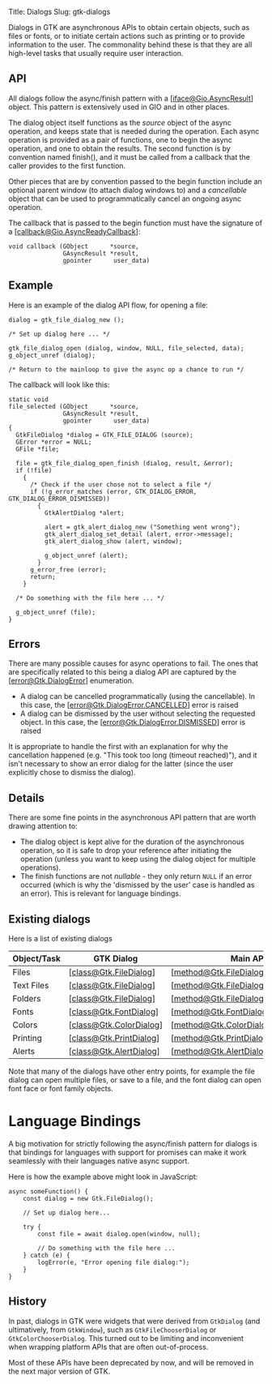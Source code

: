 Title: Dialogs
Slug: gtk-dialogs

Dialogs in GTK are asynchronous APIs to obtain certain objects, such
as files or fonts, or to initiate certain actions such as printing
or to provide information to the user. The commonality behind these
is that they are all high-level tasks that usually require user
interaction.

## API

All dialogs follow the async/finish pattern with a [iface@Gio.AsyncResult]
object. This pattern is extensively used in GIO and in other places.

The dialog object itself functions as the _source_ object of the async operation,
and keeps state that is needed during the operation. Each async operation is
provided as a pair of functions, one to begin the async operation, and one to
obtain the results. The second function is by convention named finish(), and it
must be called from a callback that the caller provides to the first function.

Other pieces that are by convention passed to the begin function include
an optional parent window (to attach dialog windows to) and a _cancellable_
object that can be used to programmatically cancel an ongoing async operation.

The callback that is passed to the begin function must have the signature
of a [callback@Gio.AsyncReadyCallback]:

    void callback (GObject      *source,
                   GAsyncResult *result,
                   gpointer      user_data)

## Example

Here is an example of the dialog API flow, for opening a file:

```
dialog = gtk_file_dialog_new ();

/* Set up dialog here ... */

gtk_file_dialog_open (dialog, window, NULL, file_selected, data);
g_object_unref (dialog);

/* Return to the mainloop to give the async op a chance to run */
```

The callback will look like this:

```
static void
file_selected (GObject      *source,
               GAsyncResult *result,
               gpointer      user_data)
{
  GtkFileDialog *dialog = GTK_FILE_DIALOG (source);
  GError *error = NULL;
  GFile *file;

  file = gtk_file_dialog_open_finish (dialog, result, &error);
  if (!file)
    {
      /* Check if the user chose not to select a file */
      if (!g_error_matches (error, GTK_DIALOG_ERROR, GTK_DIALOG_ERROR_DISMISSED))
        {
          GtkAlertDialog *alert;

          alert = gtk_alert_dialog_new ("Something went wrong");
          gtk_alert_dialog_set_detail (alert, error->message);
          gtk_alert_dialog_show (alert, window);

          g_object_unref (alert);
        }
      g_error_free (error);
      return;
    }

  /* Do something with the file here ... */

  g_object_unref (file);
}
```

## Errors

There are many possible causes for async operations to fail. The ones
that are specifically related to this being a dialog API are captured
by the [error@Gtk.DialogError] enumeration.

- A dialog can be cancelled programmatically (using the cancellable).
  In this case, the [error@Gtk.DialogError.CANCELLED] error is raised
- A dialog can be dismissed by the user without selecting the requested
  object. In this case, the [error@Gtk.DialogError.DISMISSED] error
  is raised

It is appropriate to handle the first with an explanation for why the
cancellation happened (e.g. "This took too long (timeout reached)"),
and it isn't necessary to show an error dialog for the latter (since
the user explicitly chose to dismiss the dialog).

## Details

There are some fine points in the asynchronous API pattern that
are worth drawing attention to:

- The dialog object is kept alive for the duration of the asynchronous
  operation, so it is safe to drop your reference after initiating the
  operation (unless you want to keep using the dialog object for multiple
  operations).
- The finish functions are not _nullable_ - they only return `NULL`
  if an error occurred (which is why the 'dismissed by the user'
  case is handled as an error). This is relevant for language bindings.

## Existing dialogs

Here is a list of existing dialogs

| Object/Task | GTK Dialog              | Main API                               |
|-------------|-------------------------|----------------------------------------|
| Files       | [class@Gtk.FileDialog]  | [method@Gtk.FileDialog.open]           |
| Text Files  | [class@Gtk.FileDialog]  | [method@Gtk.FileDialog.open_text_file] |
| Folders     | [class@Gtk.FileDialog]  | [method@Gtk.FileDialog.select_folder]  |
| Fonts       | [class@Gtk.FontDialog]  | [method@Gtk.FontDialog.choose_font]    |
| Colors      | [class@Gtk.ColorDialog] | [method@Gtk.ColorDialog.choose_rgba]   |
| Printing    | [class@Gtk.PrintDialog] | [method@Gtk.PrintDialog.print]         |
| Alerts      | [class@Gtk.AlertDialog] | [method@Gtk.AlertDialog.choose]        |

Note that many of the dialogs have other entry points, for example the
file dialog can open multiple files, or save to a file, and the font dialog
can open font face or font family objects.

# Language Bindings

A big motivation for strictly following the async/finish pattern for dialogs
is that bindings for languages with support for promises can make it work
seamlessly with their languages native async support.

Here is how the example above might look in JavaScript:

```
async someFunction() {
    const dialog = new Gtk.FileDialog();

    // Set up dialog here...

    try {
        const file = await dialog.open(window, null);

        // Do something with the file here ...
    } catch (e) {
        logError(e, "Error opening file dialog:");
    }
}
```

## History

In past, dialogs in GTK were widgets that were derived from `GtkDialog`
(and ultimatively, from `GtkWindow`), such as `GtkFileChooserDialog` or
`GtkColorChooserDialog`. This turned out to be limiting and inconvenient
when wrapping platform APIs that are often out-of-process.

Most of these APIs have been deprecated by now, and will be removed
in the next major version of GTK.
